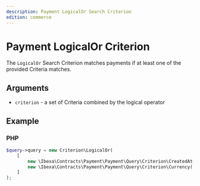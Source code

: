 ```yaml
---
description: Payment LogicalOr Search Criterion
edition: commerce
---
```


# Payment LogicalOr Criterion

The `LogicalOr` Search Criterion matches payments if at least one of the provided Criteria matches.

## Arguments

- `criterion` - a set of Criteria combined by the logical operator

## Example

### PHP

``` php
$query->query = new Criterion\LogicalOr(
    [
        new \Ibexa\Contracts\Payment\Payment\Query\Criterion\CreatedAt(new DateTime('2023-03-01'));
        new \Ibexa\Contracts\Payment\Payment\Query\Criterion\Currency('USD');
    ]
);
```
